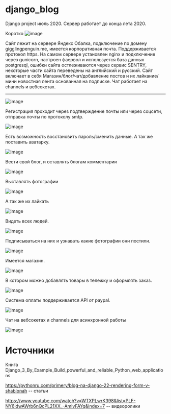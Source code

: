 # django_blog
Django project июль 2020. 
Сервер работает до конца лета 2020.

Коротко 
![image](https://user-images.githubusercontent.com/45079123/91281591-f500d200-e790-11ea-98d7-bff2207261a5.png)

Сайт лежит на сервере Яндекс Обалка, подключение по домену gigglingpenguin.me, имеется корпоративная почта. Поддерживается протокол https. На самом сервере установлен nginx и подключение через gunicorn, настроен фаервол и используется база данных postgresql, ошибки сайта остлеживаются через сервис SENTRY, некоторые части сайта переведены на английский и русский. Сайт включает в себя Магазин/блог/чат/добавление постов и их лайкание/мини новостная лента основанная на подписке.
Чат работает на channels и вебсокетах.
____

![image](https://user-images.githubusercontent.com/45079123/91281454-c71b8d80-e790-11ea-99c4-5428919fffb7.png)

Регистрация проходит через подтверждение почты или через соцсети, отправка почты по протоколу smtp. 

![image](https://user-images.githubusercontent.com/45079123/91281818-31ccc900-e791-11ea-954b-875ba8cc15c4.png)

Есть возможность восстановить пароль/сменить данные. А так же поставить аватарку.

![image](https://user-images.githubusercontent.com/45079123/91281954-5aed5980-e791-11ea-8ea5-41fa78071a68.png)

Вести свой блог, и оставлять блогам комментарии

![image](https://user-images.githubusercontent.com/45079123/91282014-6f315680-e791-11ea-9769-7ba17a32cb7a.png)

Выставлять фотографии 

![image](https://user-images.githubusercontent.com/45079123/91282090-883a0780-e791-11ea-8a3b-83dc3c388fa7.png)

А так же их лайкать

![image](https://user-images.githubusercontent.com/45079123/91282130-98ea7d80-e791-11ea-9825-55c1e139241f.png)

Видеть всех людей.

![image](https://user-images.githubusercontent.com/45079123/91282204-b61f4c00-e791-11ea-80a6-ad161776ed63.png)

Подписываться на них и узнавать какие фотографии они постили.

![image](https://user-images.githubusercontent.com/45079123/91282254-c7685880-e791-11ea-9d6d-d752f72d2e29.png)

Имеется магазин.

![image](https://user-images.githubusercontent.com/45079123/91282319-dea74600-e791-11ea-8321-b3b148545bff.png)

В котором можно добавлять товары в тележку и оформлять заказ. 

![image](https://user-images.githubusercontent.com/45079123/91282379-ef57bc00-e791-11ea-8dce-9531cc25938c.png)

Система оплаты поддерживается API от paypal. 

![image](https://user-images.githubusercontent.com/45079123/91282446-05fe1300-e792-11ea-9f2c-bef6b958a4e4.png)

Чат на вебсокетах и channels для асинхронной работы

![image](https://user-images.githubusercontent.com/45079123/91286411-182e8000-e797-11ea-8dac-de903bf89e90.png)













# Источники

Книга Django_3_By_Example_Build_powerful_and_reliable_Python_web_applications

https://pythonru.com/primery/blog-na-django-22-rendering-form-v-shablonah -- статьи

https://www.youtube.com/watch?v=WTXPLwrK398&list=PLF-NY6ldwAWrb6nQcPL21XX_-AmivFAYq&index=7 -- видеоролики
